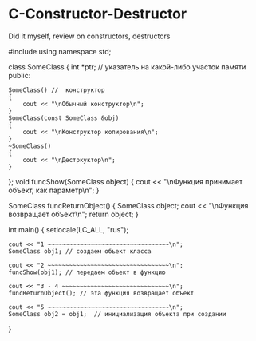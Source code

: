 # C-Constructor-Destructor

Did it myself, review on constructors, destructors

#include <iostream>
using namespace std;

class SomeClass
{
	int *ptr; // указатель на какой-либо участок памяти
public:

	SomeClass() //  конструктор
	{
		cout << "\nОбычный конструктор\n";
	}
	SomeClass(const SomeClass &obj)
	{
		cout << "\nКонструктор копирования\n";
	}
	~SomeClass()
	{
		cout << "\nДестркуктор\n";
	}
};
void funcShow(SomeClass object)
{
	cout << "\nФункция принимает объект, как параметр\n";
}

SomeClass funcReturnObject()
{
	SomeClass object;
	cout << "\nФункция возвращает объект\n";
	return object;
}

int main()
{
	setlocale(LC_ALL, "rus");

	cout << "1 ~~~~~~~~~~~~~~~~~~~~~~~~~~~~~~~~~~\n";
	SomeClass obj1; // создаем объект класса

	cout << "2 ~~~~~~~~~~~~~~~~~~~~~~~~~~~~~~~~~~\n";
	funcShow(obj1); // передаем объект в функцию

	cout << "3 - 4 ~~~~~~~~~~~~~~~~~~~~~~~~~~~~~~\n";
	funcReturnObject(); // эта функция возвращает объект

	cout << "5 ~~~~~~~~~~~~~~~~~~~~~~~~~~~~~~~~~~\n";
	SomeClass obj2 = obj1;  // инициализация объекта при создании

}
